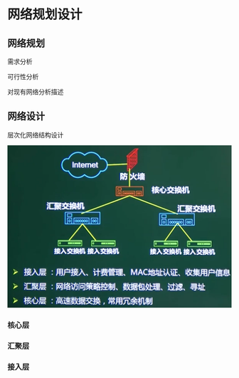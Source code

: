 # 网络规划设计

## 网络规划

需求分析

可行性分析

对现有网络分析描述

## 网络设计

层次化网络结构设计

![image-20210225143251418](https://github.com/laughingfuzihao/Information-system-project-manager/blob/master/picture/image-20210225143251418.png)







### 核心层

### 汇聚层

### 接入层



































